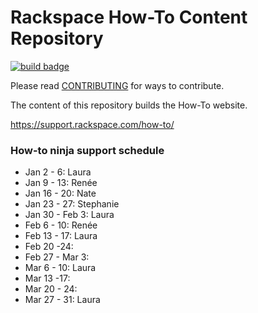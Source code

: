 # Rackspace How-To Content Repository

[![build badge](https://build.developer.rackspace.com/rackerlabs/rackspace-how-to/badge?branch=master)](https://build.developer.rackspace.com/rackerlabs/rackspace-how-to)

Please read [CONTRIBUTING](CONTRIBUTING.md) for ways to contribute.

The content of this repository builds the How-To website.

https://support.rackspace.com/how-to/

### How-to ninja support schedule


- Jan 2 - 6: Laura
- Jan 9 - 13: Renée
- Jan 16 - 20: Nate
- Jan 23 - 27: Stephanie
- Jan 30 - Feb 3: Laura
- Feb 6 - 10: Renée
- Feb 13 - 17: Laura
- Feb 20 -24:
- Feb 27 - Mar 3:
- Mar 6 - 10: Laura
- Mar 13 -17:
- Mar 20 - 24:
- Mar 27 - 31: Laura
